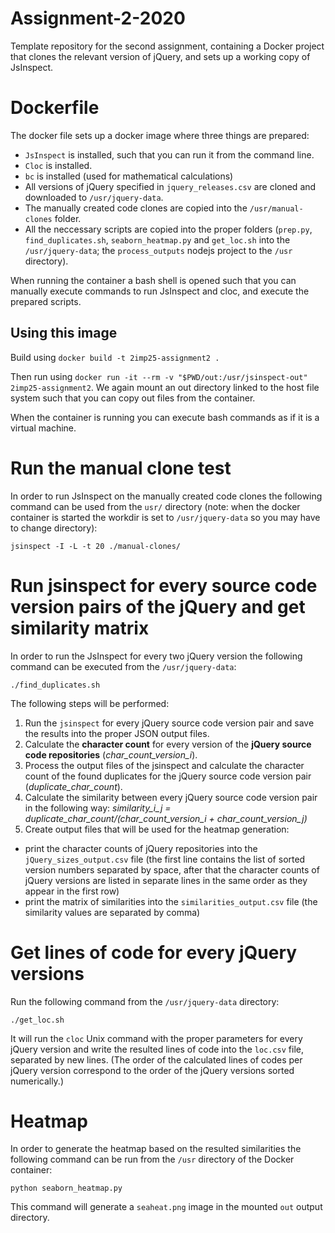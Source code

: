 # Assignment-2-2020

Template repository for the second assignment, containing a Docker project that clones the relevant version of jQuery, and sets up a working copy of JsInspect.

# Dockerfile

The docker file sets up a docker image where three things
are prepared:

- `JsInspect` is installed, such that you can run it from the
  command line.
- `Cloc` is installed.
- `bc` is installed (used for mathematical calculations)
- All versions of jQuery specified in `jquery_releases.csv` are
  cloned and downloaded to `/usr/jquery-data`.
- The manually created code clones are copied into the `/usr/manual-clones` folder.
- All the neccessary scripts are copied into the proper folders (`prep.py`, `find_duplicates.sh`, `seaborn_heatmap.py` and `get_loc.sh` into the `/usr/jquery-data`; the `process_outputs` nodejs project to the `/usr` directory).

When running the container a bash shell is opened such that you
can manually execute commands to run JsInspect and cloc, and execute the prepared scripts.

## Using this image

Build using `docker build -t 2imp25-assignment2 .`

Then run using
`docker run -it --rm -v "$PWD/out:/usr/jsinspect-out" 2imp25-assignment2`.
We again mount an out directory linked to the host file system
such that you can copy out files from the container.

When the container is running you can execute bash commands
as if it is a virtual machine.


# Run the manual clone test

In order to run JsInspect on the manually created code clones the following command can be used from the `usr/` directory (note: when the docker container is started the workdir is set to `/usr/jquery-data` so you may have to change directory):

`jsinspect -I -L -t 20 ./manual-clones/`

# Run jsinspect for every source code version pairs of the jQuery and get similarity matrix

In order to run the JsInspect for every two jQuery version the following command can be executed from the `/usr/jquery-data`:

`./find_duplicates.sh`

The following steps will be performed:

1. Run the `jsinspect` for every jQuery source code version pair and save the results into the proper JSON output files.
2. Calculate the **character count** for every version of the **jQuery source code repositories** (_char_count_version_i_).
3. Process the output files of the jsinspect and calculate the character count of the found duplicates for the jQuery source code version pair (_duplicate_char_count_).
4. Calculate the similarity between every jQuery source code version pair in the following way: _similarity_i_j = duplicate_char_count/(char_count_version_i + char_count_version_j)_
5. Create output files that will be used for the heatmap generation:

- print the character counts of jQuery repositories into the `jQuery_sizes_output.csv` file (the first line contains the list of sorted version numbers separated by space, after that the character counts of jQuery versions are listed in separate lines in the same order as they appear in the first row)
- print the matrix of similarities into the `similarities_output.csv` file (the similarity values are separated by comma)

# Get lines of code for every jQuery versions

Run the following command from the `/usr/jquery-data` directory:

`./get_loc.sh`

It will run the `cloc` Unix command with the proper parameters for every jQuery version and write the resulted lines of code into the `loc.csv` file, separated by new lines. (The order of the calculated lines of codes per jQuery version correspond to the order of the jQuery versions sorted numerically.)

# Heatmap

In order to generate the heatmap based on the resulted similarities the following command can be run from the `/usr` directory of the Docker container:

`python seaborn_heatmap.py`

This command will generate a `seaheat.png` image in the mounted `out` output directory.